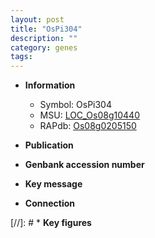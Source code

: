 ```yaml
---
layout: post
title: "OsPi304"
description: ""
category: genes
tags: 
---
```


* **Information**  
    + Symbol: OsPi304  
    + MSU: [LOC_Os08g10440](http://rice.uga.edu/cgi-bin/ORF_infopage.cgi?orf=LOC_Os08g10440)  
    + RAPdb: [Os08g0205150](http://rapdb.dna.affrc.go.jp/viewer/gbrowse_details/irgsp1?name=Os08g0205150)  

* **Publication**  

* **Genbank accession number**  

* **Key message**  

* **Connection**  

[//]: # * **Key figures**  


